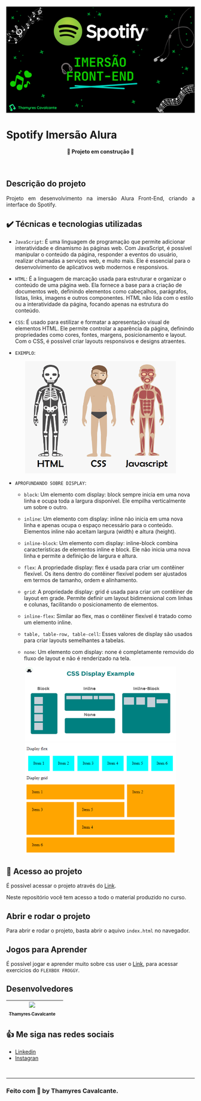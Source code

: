 
![](./src/geral/Capa.png)


# Spotify Imersão Alura

<h4 align="center"> 
🚧 Projeto em construção 🚧
</h4>

<br>

## Descrição do projeto 
<p align="justify">
Projeto em desenvolvimento na imersão Alura Front-End, criando a interface do Spotify.
</p>


## ✔️ Técnicas e tecnologias utilizadas

- `JavaScript`: É uma linguagem de programação que permite adicionar interatividade e dinamismo às páginas web. Com JavaScript, é possível manipular o conteúdo da página, responder a eventos do usuário, realizar chamadas a serviços web, e muito mais. Ele é essencial para o desenvolvimento de aplicativos web modernos e responsivos.
- `HTML`: É a linguagem de marcação usada para estruturar e organizar o conteúdo de uma página web. Ela fornece a base para a criação de documentos web, definindo elementos como cabeçalhos, parágrafos, listas, links, imagens e outros componentes. HTML não lida com o estilo ou a interatividade da página, focando apenas na estrutura do conteúdo.
- `CSS`: É usado para estilizar e formatar a apresentação visual de elementos HTML. Ele permite controlar a aparência da página, definindo propriedades como cores, fontes, margens, posicionamento e layout. Com o CSS, é possível criar layouts responsivos e designs atraentes.


- `EXEMPLO`:
<p align="center">
    <img width="80%" height="300" src="./src/geral/html-css-javascript.webp"></img>
</p>

- `APROFUNDANDO SOBRE DISPLAY`:
    - `block`: Um elemento com display: block sempre inicia em uma nova linha e ocupa toda a largura disponível.
    Ele empilha verticalmente um sobre o outro.

    - `inline`: Um elemento com display: inline não inicia em uma nova linha e apenas ocupa o espaço necessário para o conteúdo.
    Elementos inline não aceitam largura (width) e altura (height).

    - `inline-block`: Um elemento com display: inline-block combina características de elementos inline e block.
    Ele não inicia uma nova linha e permite a definição de largura e altura.

    - `flex`: A propriedade display: flex é usada para criar um contêiner flexível.
    Os itens dentro do contêiner flexível podem ser ajustados em termos de tamanho, ordem e alinhamento.

    - `grid`: A propriedade display: grid é usada para criar um contêiner de layout em grade.
    Permite definir um layout bidimensional com linhas e colunas, facilitando o posicionamento de elementos.

    - `inline-flex`: Similar ao flex, mas o contêiner flexível é tratado como um elemento inline.

    - `table, table-row, table-cell`: Esses valores de display são usados para criar layouts semelhantes a tabelas.

    - `none`: Um elemento com display: none é completamente removido do fluxo de layout e não é renderizado na tela.

<p align="center">
    <img width="80%" height="200" src="./src/geral/display-css.png"></img>
    <img width="80%" height="300" src="./src/geral/display-flex-grid-css.png"></img>
</p>


## 📁 Acesso ao projeto

É possível acessar o projeto através do [Link](https://github.com/Thamyresmya/Imers-o-Spotify).

Neste repositório você tem acesso a todo o material produzido no curso.


## Abrir e rodar o projeto

Para abrir e rodar o projeto, basta abrir o aquivo `index.html` no navegador.


## Jogos para Aprender

É possível jogar e aprender muito sobre css user o [Link](https://flexboxfroggy.com/), para acessar exercicios do `FLEXBOX FROGGY`.


## Desenvolvedores

| [<img src="https://github.com/Thamyresmya.png" width=115><br><sub>Thamyres Cavalcante</sub>](https://github.com/Thamyresmya) |   |
| :---: | :---: 



## 👍 Me siga nas redes sociais

- [Linkedin](https://www.linkedin.com/in/thamyrescavalcante/)
- [Instagran](https://www.instagram.com/thamyres__cavalcante/)

<br>

---

### Feito com 💜 by Thamyres Cavalcante.




